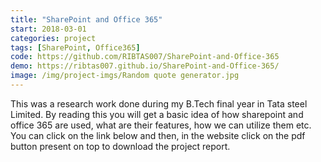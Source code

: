 ```yaml
---
title: "SharePoint and Office 365"
start: 2018-03-01
categories: project
tags: [SharePoint, Office365]
code: https://github.com/RIBTAS007/SharePoint-and-Office-365
demo: https://ribtas007.github.io/SharePoint-and-Office-365/
image: /img/project-imgs/Random quote generator.jpg
---
```



This was a research work done during my B.Tech final year in Tata steel Limited.
By reading this you will get a basic idea of how sharepoint and office 365 are used,
what are their features, how we can utilize them etc. You can click on the link below and then, in the website click
on the pdf button present on top to download the project report.
